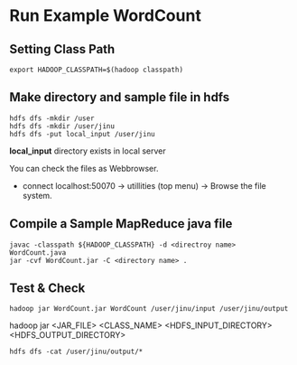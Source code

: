 # Run Example WordCount 

## Setting Class Path 
```shell
export HADOOP_CLASSPATH=$(hadoop classpath)
```

## Make __directory__ and __sample file__ in hdfs
```shell
hdfs dfs -mkdir /user
hdfs dfs -mkdir /user/jinu
hdfs dfs -put local_input /user/jinu
```
__local_input__ directory exists in local server

You can check the files as Webbrowser. 
* connect localhost:50070 -> utillities (top menu) -> Browse the file system.

## Compile a Sample MapReduce java file

```shell
javac -classpath ${HADOOP_CLASSPATH} -d <directroy name> WordCount.java
jar -cvf WordCount.jar -C <directory name> .

```

## Test & Check

```shell
hadoop jar WordCount.jar WordCount /user/jinu/input /user/jinu/output
```
hadoop jar <JAR_FILE> <CLASS_NAME> <HDFS_INPUT_DIRECTORY> <HDFS_OUTPUT_DIRECTORY>


```shell
hdfs dfs -cat /user/jinu/output/*
```

